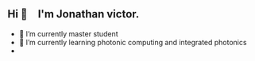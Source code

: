 ## Hi 👋　I'm Jonathan victor.

- 🔭 I’m currently master student
- 🌱 I’m currently learning photonic computing and integrated photonics
- <!--
**Jonathan-victor-freeman/Jonathan-victor-freeman** is a ✨ _special_ ✨ repository because its `README.md` (this file) appears on your GitHub profile.

Here are some ideas to get you started:
- 👯 I’m looking to collaborate on ...
- 🤔 I’m looking for help with ...
- 💬 Ask me about ...
- 📫 How to reach me: ...
- 😄 Pronouns: ...
- ⚡ Fun fact: ...
-->
